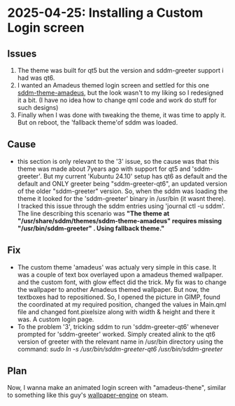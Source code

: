 # 2025-04-25: Installing a Custom Login screen

## Issues
1. The theme was built for qt5 but the version and sddm-greeter support i had was qt6.
2. I wanted an Amadeus themed login screen and settled for this one [sddm-theme-amadeus](https://github.com/Michal-Szczepaniak/sddm-theme-amadeus.git), but the look wasn't to my liking so I redesigned it a bit. (I have no idea how to change qml code and work do stuff for such designs)
3. Finally when I was done with tweaking the theme, it was time to apply it. But on reboot, the 'fallback theme'of sddm was loaded.

## Cause
- this section is only relevant to the '3' issue, so the cause was that this theme was made about 7years ago with support for qt5 and 'sddm-greeter'. But my current 'Kubuntu 24.10' setup has  qt6 as default and the default and ONLY greeter being "sddm-greeter-qt6", an updated version of the older "sddm-greeter" version. So, when the sddm was loading the theme it looked for the 'sddm-greeter' binary in /usr/bin (it wasnt there). I tracked this issue through the sddm entries using 'journal ctl -u sddm'. The line describing this scenario was **"The theme at "/usr/share/sddm/themes/sddm-theme-amadeus" requires missing "/usr/bin/sddm-greeter" . Using fallback theme."**


## Fix
- The custom theme 'amadeus' was actualy very simple in this case. It was a couple of text box overlayed upon a amadeus themed wallpaper. and the custom font, with glow effect did the trick. My fix was to change the wallpaper to another Amadeus themed wallpaper. But now, the textboxes had to repositioned. So, I opened the picture in GIMP, found the coordinated at my required position, changed the values in Main.qml file and changed font.pixelsize along with width & height and there it was. A custom login page.
- To the problem '3', tricking sddm to run 'sddm-greeter-qt6' whenever prompted for 'sddm-greeter' worked. Simply created alink to the qt6 version of greeter with the relevant name in /usr/bin directory using the command: _sudo ln -s /usr/bin/sddm-greeter-qt6 /usr/bin/sddm-greeter_

## Plan
Now, I wanna make an animated login screen with "amadeus-thene", similar to something like this guy's [wallpaper-engine](https://steamcommunity.com/sharedfiles/filedetails/?id=2809050179) on steam.
